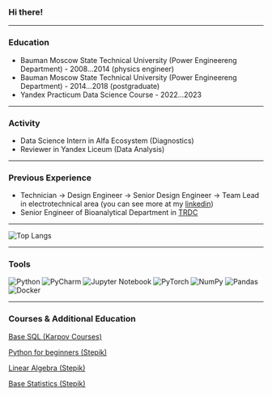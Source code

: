 ### Hi there!
_______
### Education
- Bauman Moscow State Technical University (Power Engineereng Department) - 2008...2014 (physics engineer)
- Bauman Moscow State Technical University (Power Engineereng Department) - 2014...2018 (postgraduate)
- Yandex Practicum Data Science Course - 2022...2023
_______
### Activity
- Data Science Intern in Alfa Ecosystem (Diagnostics)
- Reviewer in Yandex Liceum (Data Analysis)
_______
### Previous Experience
- Technician → Design Engineer → Senior Design Engineer → Team Lead in electrotechnical area (you can see more at my [linkedin](https://www.linkedin.com/in/fedor-konovalenko/))
- Senior Engineer of Bioanalytical Department in [TRDC](https://en.trdc.com/)


________

![Top Langs](https://github-readme-stats.vercel.app/api/top-langs/?username=fedor-konovalenko&hide_progress=false&layout=compact&theme=swift&hide=jupyter%20notebook,html)


_____
### Tools
![Python](https://img.shields.io/badge/python-white?style=for-the-badge&logo=python&logoColor=black)
![PyCharm](https://img.shields.io/badge/pycharm-white?style=for-the-badge&logo=pycharm&logoColor=black)
![Jupyter Notebook](https://img.shields.io/badge/jupyter-white?style=for-the-badge&logo=jupyter&logoColor=black)
![PyTorch](https://img.shields.io/badge/pytorch-white?style=for-the-badge&logo=pytorch&logoColor=black)
![NumPy](https://img.shields.io/badge/numpy-white?style=for-the-badge&logo=numpy&logoColor=black)
![Pandas](https://img.shields.io/badge/pandas-white?style=for-the-badge&logo=pandas&logoColor=black)
![Docker](https://img.shields.io/badge/docker-white?style=for-the-badge&logo=docker&logoColor=black)

_______
### Courses & Additional Education

[Base SQL (Karpov Courses)](https://lab.karpov.courses/learning/152/)

[Python for beginners (Stepik)](https://stepik.org/cert/1886853?auth=login)

[Linear Algebra (Stepik)](https://stepik.org/cert/2072692?auth=login)

[Base Statistics (Stepik)](https://stepik.org/cert/367862?auth=login)
